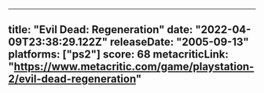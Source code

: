 
---
title: "Evil Dead: Regeneration"
date: "2022-04-09T23:38:29.122Z"
releaseDate: "2005-09-13"
platforms: ["ps2"]
score: 68
metacriticLink: "https://www.metacritic.com/game/playstation-2/evil-dead-regeneration"
---
